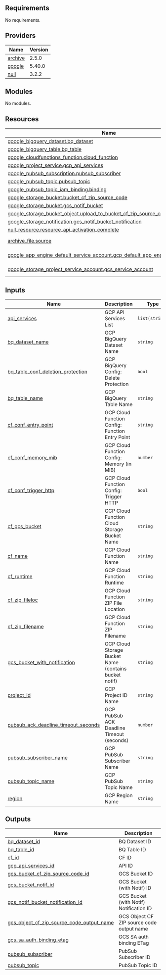 <!-- BEGIN_TF_DOCS -->
## Requirements

No requirements.

## Providers

| Name | Version |
|------|---------|
| <a name="provider_archive"></a> [archive](#provider\_archive) | 2.5.0 |
| <a name="provider_google"></a> [google](#provider\_google) | 5.40.0 |
| <a name="provider_null"></a> [null](#provider\_null) | 3.2.2 |

## Modules

No modules.

## Resources

| Name | Type |
|------|------|
| [google_bigquery_dataset.bq_dataset](https://registry.terraform.io/providers/hashicorp/google/latest/docs/resources/bigquery_dataset) | resource |
| [google_bigquery_table.bq_table](https://registry.terraform.io/providers/hashicorp/google/latest/docs/resources/bigquery_table) | resource |
| [google_cloudfunctions_function.cloud_function](https://registry.terraform.io/providers/hashicorp/google/latest/docs/resources/cloudfunctions_function) | resource |
| [google_project_service.gcp_api_services](https://registry.terraform.io/providers/hashicorp/google/latest/docs/resources/project_service) | resource |
| [google_pubsub_subscription.pubsub_subscriber](https://registry.terraform.io/providers/hashicorp/google/latest/docs/resources/pubsub_subscription) | resource |
| [google_pubsub_topic.pubsub_topic](https://registry.terraform.io/providers/hashicorp/google/latest/docs/resources/pubsub_topic) | resource |
| [google_pubsub_topic_iam_binding.binding](https://registry.terraform.io/providers/hashicorp/google/latest/docs/resources/pubsub_topic_iam_binding) | resource |
| [google_storage_bucket.bucket_cf_zip_source_code](https://registry.terraform.io/providers/hashicorp/google/latest/docs/resources/storage_bucket) | resource |
| [google_storage_bucket.gcs_notif_bucket](https://registry.terraform.io/providers/hashicorp/google/latest/docs/resources/storage_bucket) | resource |
| [google_storage_bucket_object.upload_to_bucket_cf_zip_source_code](https://registry.terraform.io/providers/hashicorp/google/latest/docs/resources/storage_bucket_object) | resource |
| [google_storage_notification.gcs_notif_bucket_notification](https://registry.terraform.io/providers/hashicorp/google/latest/docs/resources/storage_notification) | resource |
| [null_resource.resource_api_activation_complete](https://registry.terraform.io/providers/hashicorp/null/latest/docs/resources/resource) | resource |
| [archive_file.source](https://registry.terraform.io/providers/hashicorp/archive/latest/docs/data-sources/file) | data source |
| [google_app_engine_default_service_account.gcp_default_app_engine_service_account](https://registry.terraform.io/providers/hashicorp/google/latest/docs/data-sources/app_engine_default_service_account) | data source |
| [google_storage_project_service_account.gcs_service_account](https://registry.terraform.io/providers/hashicorp/google/latest/docs/data-sources/storage_project_service_account) | data source |

## Inputs

| Name | Description | Type | Default | Required |
|------|-------------|------|---------|:--------:|
| <a name="input_api_services"></a> [api\_services](#input\_api\_services) | GCP API Services List | `list(string)` | n/a | yes |
| <a name="input_bq_dataset_name"></a> [bq\_dataset\_name](#input\_bq\_dataset\_name) | GCP BigQuery Dataset Name | `string` | n/a | yes |
| <a name="input_bq_table_conf_deletion_protection"></a> [bq\_table\_conf\_deletion\_protection](#input\_bq\_table\_conf\_deletion\_protection) | GCP BigQuery Config: Delete Protection | `bool` | n/a | yes |
| <a name="input_bq_table_name"></a> [bq\_table\_name](#input\_bq\_table\_name) | GCP BigQuery Table Name | `string` | n/a | yes |
| <a name="input_cf_conf_entry_point"></a> [cf\_conf\_entry\_point](#input\_cf\_conf\_entry\_point) | GCP Cloud Function Config: Function Entry Point | `string` | n/a | yes |
| <a name="input_cf_conf_memory_mib"></a> [cf\_conf\_memory\_mib](#input\_cf\_conf\_memory\_mib) | GCP Cloud Function Config: Memory (in MiB) | `number` | n/a | yes |
| <a name="input_cf_conf_trigger_http"></a> [cf\_conf\_trigger\_http](#input\_cf\_conf\_trigger\_http) | GCP Cloud Function Config: Trigger HTTP | `bool` | n/a | yes |
| <a name="input_cf_gcs_bucket"></a> [cf\_gcs\_bucket](#input\_cf\_gcs\_bucket) | GCP Cloud Function Cloud Storage Bucket Name | `string` | n/a | yes |
| <a name="input_cf_name"></a> [cf\_name](#input\_cf\_name) | GCP Cloud Function Name | `string` | n/a | yes |
| <a name="input_cf_runtime"></a> [cf\_runtime](#input\_cf\_runtime) | GCP Cloud Function Runtime | `string` | n/a | yes |
| <a name="input_cf_zip_fileloc"></a> [cf\_zip\_fileloc](#input\_cf\_zip\_fileloc) | GCP Cloud Function ZIP File Location | `string` | n/a | yes |
| <a name="input_cf_zip_filename"></a> [cf\_zip\_filename](#input\_cf\_zip\_filename) | GCP Cloud Function ZIP Filename | `string` | n/a | yes |
| <a name="input_gcs_bucket_with_notification"></a> [gcs\_bucket\_with\_notification](#input\_gcs\_bucket\_with\_notification) | GCP Cloud Storage Bucket Name (contains bucket notif) | `string` | n/a | yes |
| <a name="input_project_id"></a> [project\_id](#input\_project\_id) | GCP Project ID Name | `string` | n/a | yes |
| <a name="input_pubsub_ack_deadline_timeout_seconds"></a> [pubsub\_ack\_deadline\_timeout\_seconds](#input\_pubsub\_ack\_deadline\_timeout\_seconds) | GCP PubSub ACK Deadline Timeout (seconds) | `number` | n/a | yes |
| <a name="input_pubsub_subscriber_name"></a> [pubsub\_subscriber\_name](#input\_pubsub\_subscriber\_name) | GCP PubSub Subscriber Name | `string` | n/a | yes |
| <a name="input_pubsub_topic_name"></a> [pubsub\_topic\_name](#input\_pubsub\_topic\_name) | GCP PubSub Topic Name | `string` | n/a | yes |
| <a name="input_region"></a> [region](#input\_region) | GCP Region Name | `string` | n/a | yes |

## Outputs

| Name | Description |
|------|-------------|
| <a name="output_bq_dataset_id"></a> [bq\_dataset\_id](#output\_bq\_dataset\_id) | BQ Dataset ID |
| <a name="output_bq_table_id"></a> [bq\_table\_id](#output\_bq\_table\_id) | BQ Table ID |
| <a name="output_cf_id"></a> [cf\_id](#output\_cf\_id) | CF ID |
| <a name="output_gcp_api_services_id"></a> [gcp\_api\_services\_id](#output\_gcp\_api\_services\_id) | API ID |
| <a name="output_gcs_bucket_cf_zip_source_code_id"></a> [gcs\_bucket\_cf\_zip\_source\_code\_id](#output\_gcs\_bucket\_cf\_zip\_source\_code\_id) | GCS Bucket ID |
| <a name="output_gcs_bucket_notif_id"></a> [gcs\_bucket\_notif\_id](#output\_gcs\_bucket\_notif\_id) | GCS Bucket (with Notif) ID |
| <a name="output_gcs_notif_bucket_notification_id"></a> [gcs\_notif\_bucket\_notification\_id](#output\_gcs\_notif\_bucket\_notification\_id) | GCS Bucket (with Notif) Notification ID |
| <a name="output_gcs_object_cf_zip_source_code_output_name"></a> [gcs\_object\_cf\_zip\_source\_code\_output\_name](#output\_gcs\_object\_cf\_zip\_source\_code\_output\_name) | GCS Object CF ZIP source code output name |
| <a name="output_gcs_sa_auth_binding_etag"></a> [gcs\_sa\_auth\_binding\_etag](#output\_gcs\_sa\_auth\_binding\_etag) | GCS SA auth binding ETag |
| <a name="output_pubsub_subscriber"></a> [pubsub\_subscriber](#output\_pubsub\_subscriber) | PubSub Subscriber ID |
| <a name="output_pubsub_topic"></a> [pubsub\_topic](#output\_pubsub\_topic) | PubSub Topic ID |
<!-- END_TF_DOCS -->